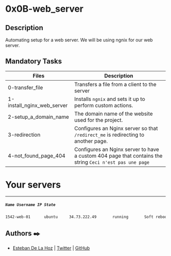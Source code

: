 # 0x0B-web_server

## Description

Automating setup for a web server. We will be using ngnix for our web server.

## Mandatory Tasks

| Files | Description |
| ----- | ----------- |
| 0-transfer_file | Transfers a file from a client to the server |
| 1-install_nginx_web_server | Installs `ngnix` and sets it up to perform custom actions. |
| 2-setup_a_domain_name | The domain name of the website used for the project. |
| 3-redirection | Configures an Nginx server so that `/redirect_me` is redirecting to another page. |
| 4-not_found_page_404 | Configures an Nginx server to have a custom 404 page that contains the string `Ceci n'est pas une page` |

# Your servers
---
##### `Name Username IP State`

```sh
1542-web-01	     ubuntu	    34.73.222.49	   running	     Soft reboot	    Hard reboot	     Ask a new server
```

## Authors :black_nib:

- [Esteban De La Hoz](https://www.linkedin.com/in/esteban-de-la-hoz-romero-b6270017b/) | [Twitter](https://twitter.com/Esteban18911) | [GitHub](https://github.com/Esteban18911)
